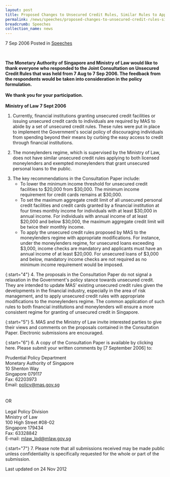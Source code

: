 ```yaml
---
layout: post
title: Proposed Changes to Unsecured Credit Rules, Similar Rules to Apply to Moneylenders
permalink: /news/speeches/proposed-changes-to-unsecured-credit-rules-similar-rules-to-apply-to-moneylenders
breadcrumb: Speeches
collection_name: news
---
```


7 Sep 2006 Posted in [Speeches](/news/speeches)

<br>  

**The Monetary Authority of Singapore and Ministry of Law would like to thank everyone who responded to the Joint Consultation on Unsecured Credit Rules that was held from 7 Aug to 7 Sep 2006. The feedback from the respondents would be taken into consideration in the policy formulation.**
<br>  
**We thank you for your participation.**
<br>  
**Ministry of Law**
**7 Sept 2006**



1. Currently, financial institutions granting unsecured credit facilities or issuing unsecured credit cards to individuals are required by MAS to abide by a set of unsecured credit rules. These rules were put in place to implement the Government's social policy of discouraging individuals from spending beyond their means by curbing the easy access to credit through financial institutions.

2. The moneylenders regime, which is supervised by the Ministry of Law, does not have similar unsecured credit rules applying to both licensed moneylenders and exempted moneylenders that grant unsecured personal loans to the public.

<ol start="3">
<li>
The key recommendations in the Consultation Paper include:

<ul>
<li>To lower the minimum income threshold for unsecured credit facilities to $20,000 from $30,000. The minimum income requirement for credit cards remains at $30,000. </li>

<li>To set the maximum aggregate credit limit of all unsecured personal credit facilities and credit cards granted by a financial institution at four times monthly income for individuals with at least $30,000 in annual income. For individuals with annual income of at least $20,000 and below $30,000, the maximum aggregate credit limit will be twice their monthly income. </li>

<li>To apply the unsecured credit rules proposed by MAS to the moneylenders regime with appropriate modifications. For instance, under the moneylenders regime, for unsecured loans exceeding $3,000, income checks are mandatory and applicants must have an annual income of at least $20,000. For unsecured loans of $3,000 and below, mandatory income checks are not required as no minimum income requirement would be imposed. </li>
</ul>

</li>
</ol>

{:start="4"}
4. The proposals in the Consultation Paper do not signal a relaxation in the Government's policy stance towards unsecured credit. They are intended to update MAS' existing unsecured credit rules given the developments in the financial industry, especially in the area of risk management, and to apply unsecured credit rules with appropriate modifications to the moneylenders regime. The common application of such rules to both financial institutions and moneylenders will ensure a more consistent regime for granting of unsecured credit in Singapore.

{:start="5"}
5. MAS and the Ministry of Law invite interested parties to give their views and comments on the proposals contained in the Consultation Paper. Electronic submissions are encouraged.

{:start="6"}
6. A copy of the Consultation Paper is available by clicking here. Please submit your written comments by [7 September 2006] to:

Prudential Policy Department  
Monetary Authority of Singapore  
10 Shenton Way  
Singapore 079117  
Fax: 62203973  
Email: policy@mas.gov.sg  
<br>  
OR
<br>  
Legal Policy Division  
Ministry of Law  
100 High Street #08-02  
Singapore 179434  
Fax: 63328842  
E-mail: mlaw_lpd@mlaw.gov.sg

{:start="7"}
7. Please note that all submissions received may be made public unless confidentiality is specifically requested for the whole or part of the submission.

<p class="right-side-updated">Last updated on 24 Nov 2012</p>

